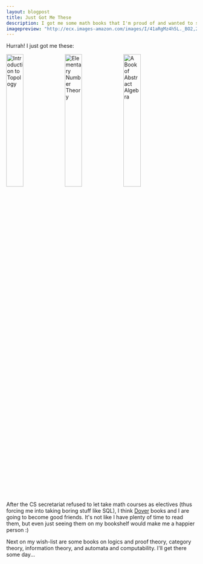 ```yaml
---
layout: blogpost
title: Just Got Me These
description: I got me some math books that I'm proud of and wanted to share
imagepreview: "http://ecx.images-amazon.com/images/I/41aRgMz4h5L._BO2,204,203,200_PIsitb-sticker-arrow-click,TopRight,35,-76_AA300_SH20_OU01_.jpg"
---
```


Hurrah! I just got me these:

<a href="http://www.amazon.com/gp/product/0486663523"><img src="http://ecx.images-amazon.com/images/I/41aRgMz4h5L._BO2,204,203,200_PIsitb-sticker-arrow-click,TopRight,35,-76_AA300_SH20_OU01_.jpg" title="Introduction to Topology" width="30%" /></a>
<a href="http://www.amazon.com/gp/product/048646931X"><img src="http://ecx.images-amazon.com/images/I/51Czir%2BiJXL._BO2,204,203,200_PIsitb-sticker-arrow-click,TopRight,35,-76_AA300_SH20_OU01_.jpg" title="Elementary Number Theory" width="30%" /></a>
<a href="http://www.amazon.com/gp/product/0486474178"><img src="http://ecx.images-amazon.com/images/I/513qqhyP9cL._BO2,204,203,200_PIsitb-sticker-arrow-click,TopRight,35,-76_AA300_SH20_OU01_.jpg" title="A Book of Abstract Algebra" width="30%" /></a>

After the CS secretariat refused to let take math courses as electives (thus forcing me into taking
boring stuff like SQL), I think [Dover](http://store.doverpublications.com/by-subject-science-and-mathematics-mathematics.html) 
books and I are going to become good friends. It's not like I have plenty of time to read them,
but even just seeing them on my bookshelf would make me a happier person :)

Next on my wish-list are some books on logics and proof theory, category theory, information theory,
and automata and computability. I'll get there some day...


